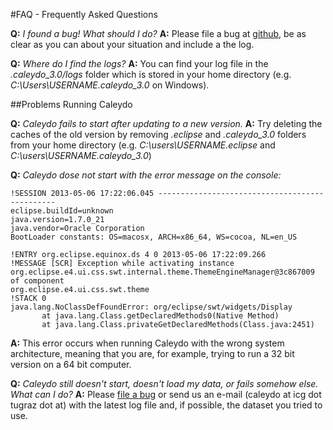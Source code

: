 #FAQ - Frequently Asked Questions

**Q:** *I found a bug! What should I do?*
**A:** Please file a bug at [github](https://github.com/Caleydo/caleydo/issues), be as clear as you can about your situation and include a the log.

**Q:** *Where do I find the logs?*
**A:** You can find your log file in the *.caleydo_3.0/logs* folder which is stored in your home directory (e.g. *C:\Users\USERNAME\.caleydo_3.0* on Windows).

##Problems Running Caleydo

**Q:** *Caleydo fails to start after updating to a new version.*
**A:** Try deleting the caches of the old version by removing *.eclipse* and *.caleydo\_3.0* folders from your home directory (e.g. *C:\users\USERNAME\.eclipse* and *C:\users\USERNAME\.caleydo\_3.0*)

**Q:** *Caleydo dose not start with the error message on the console:*

    !SESSION 2013-05-06 17:22:06.045 -----------------------------------------------
    eclipse.buildId=unknown
    java.version=1.7.0_21
    java.vendor=Oracle Corporation
    BootLoader constants: OS=macosx, ARCH=x86_64, WS=cocoa, NL=en_US
    
    !ENTRY org.eclipse.equinox.ds 4 0 2013-05-06 17:22:09.266
    !MESSAGE [SCR] Exception while activating instance org.eclipse.e4.ui.css.swt.internal.theme.ThemeEngineManager@3c867009 of component 
    org.eclipse.e4.ui.css.swt.theme  
    !STACK 0
    java.lang.NoClassDefFoundError: org/eclipse/swt/widgets/Display
           at java.lang.Class.getDeclaredMethods0(Native Method)
           at java.lang.Class.privateGetDeclaredMethods(Class.java:2451)

**A:** This error occurs when running Caleydo with the wrong system architecture, meaning that you are, for example, trying to run a 32 bit version on a 64 bit computer.

**Q:** *Caleydo still doesn't start, doesn't load my data, or fails somehow else. What can I do?*
**A:** Please [file a bug](https://github.com/Caleydo/caleydo/issues) or send us an e-mail (caleydo at icg dot tugraz dot at) with the latest log file and, if possible, the dataset you tried to use. 